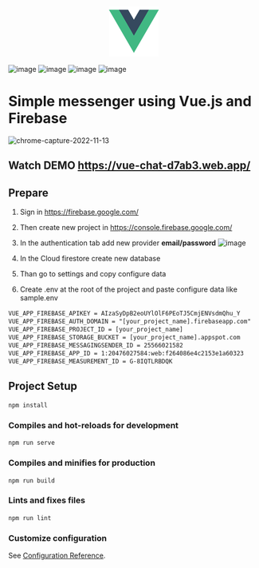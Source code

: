 <p align="center"><a href="https://vuejs.org" target="_blank" rel="noopener noreferrer"><img width="100" src="/src/assets/logo.png" alt="Vue logo"></a></p>

![image](https://img.shields.io/badge/license-MIT-green) ![image](https://img.shields.io/badge/node-v19.0.1-green) ![image](https://img.shields.io/badge/vuejs3-048604) ![image](https://img.shields.io/badge/-typescript-blue)

# Simple messenger using Vue.js and Firebase
![chrome-capture-2022-11-13](https://user-images.githubusercontent.com/60511189/207368993-f19f6647-7750-4964-925c-a80b73d56e73.gif)

## Watch DEMO https://vue-chat-d7ab3.web.app/

## Prepare

1. Sign in https://firebase.google.com/

2. Then create new project in https://console.firebase.google.com/

3. In the authentication tab add new provider **email/password**
![image](https://user-images.githubusercontent.com/60511189/207373353-6dea925a-4785-43bb-b58c-7d3d44e48750.png)

4. In the Cloud firestore create new database

5. Than go to settings and copy configure data

6. Create .env at the root of the project and paste configure data like sample.env
```env
VUE_APP_FIREBASE_APIKEY = AIzaSyDpB2eoUYlOlF6PEoTJ5CmjENVsdmQhu_Y
VUE_APP_FIREBASE_AUTH_DOMAIN = "[your_project_name].firebaseapp.com"
VUE_APP_FIREBASE_PROJECT_ID = [your_project_name]
VUE_APP_FIREBASE_STORAGE_BUCKET = [your_project_name].appspot.com
VUE_APP_FIREBASE_MESSAGINGSENDER_ID = 25566021582
VUE_APP_FIREBASE_APP_ID = 1:20476027584:web:f264086e4c2153e1a60323
VUE_APP_FIREBASE_MEASUREMENT_ID = G-8IQTLRBDQK
```


## Project Setup

```
npm install
```

### Compiles and hot-reloads for development
```
npm run serve
```

### Compiles and minifies for production
```
npm run build
```

### Lints and fixes files
```
npm run lint
```

### Customize configuration
See [Configuration Reference](https://cli.vuejs.org/config/).
